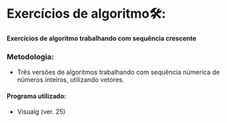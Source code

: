 # Exercícios de algoritmo:hammer_and_wrench::

**Exercícios de algoritmo trabalhando com sequência crescente**



### Metodologia:

- Três versões de algoritmos trabalhando com sequência númerica de números inteiros, utilizando vetores.



#### Programa utilizado:

- Visualg  (ver. 25)









